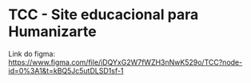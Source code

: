 # TCC - Site educacional para Humanizarte

Link do figma: https://www.figma.com/file/iDQYxG2W7fWZH3nNwK529o/TCC?node-id=0%3A1&t=kBQ5Jc5utDLSD1sf-1